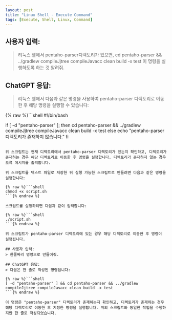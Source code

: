 ```yaml
---
layout: post
title: "Linux Shell - Execute Command"
tags: [Execute, Shell, Linux, Command]
---
```


## 사용자 입력:
> 리눅스 쉘에서 pentaho-parser디렉토리가 있으면, cd pentaho-parser  && ../gradlew compileJjtree compileJavacc clean build -x test 이 명령을 실행하도록 하는 것 알려줘.

## ChatGPT 응답:
> 리눅스 쉘에서 다음과 같은 명령을 사용하여 pentaho-parser 디렉토리로 이동한 후 해당 명령을 실행할 수 있습니다:

{% raw %}```shell
#!/bin/bash

if [ -d "pentaho-parser" ]; then
  cd pentaho-parser && ../gradlew compileJjtree compileJavacc clean build -x test
else
  echo "pentaho-parser 디렉토리가 존재하지 않습니다."
fi
```{% endraw %}

위 스크립트는 현재 디렉토리에서 pentaho-parser 디렉토리가 있는지 확인하고, 디렉토리가 존재하는 경우 해당 디렉토리로 이동한 후 명령을 실행합니다. 디렉토리가 존재하지 않는 경우 오류 메시지를 출력합니다.

위 스크립트를 텍스트 파일로 저장한 뒤 실행 가능한 스크립트로 만들려면 다음과 같은 명령을 실행합니다:

{% raw %}```shell
chmod +x script.sh
```{% endraw %}

스크립트를 실행하려면 다음과 같이 입력합니다:

{% raw %}```shell
./script.sh
```{% endraw %}

위 스크립트가 pentaho-parser 디렉토리에 있는 경우 해당 디렉토리로 이동한 후 명령이 실행됩니다.

## 사용자 입력:
> 한줄짜리 명령으로 만들어줘.

## ChatGPT 응답:
> 다음은 한 줄로 작성된 명령입니다:

{% raw %}```shell
[ -d "pentaho-parser" ] && cd pentaho-parser && ../gradlew compileJjtree compileJavacc clean build -x test
```{% endraw %}

이 명령은 "pentaho-parser" 디렉토리가 존재하는지 확인하고, 디렉토리가 존재하는 경우 해당 디렉토리로 이동한 후 지정한 명령을 실행합니다. 위의 스크립트와 동일한 작업을 수행하지만 한 줄로 작성되었습니다.

